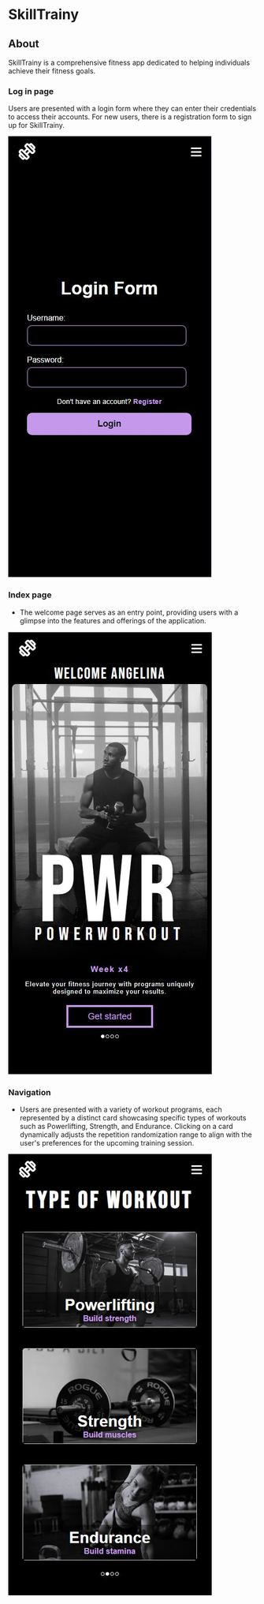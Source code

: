 # SkillTrainy
## About

SkillTrainy is a comprehensive fitness app dedicated to helping individuals achieve their fitness goals.

### Log in page

Users are presented with a login form where they can enter their credentials to access their accounts. For new users, there is a registration form to sign up for SkillTrainy.

![LogInPage](pictures/LogInPage.JPG)

### Index page

* The welcome page serves as an entry point, providing users with a glimpse into the features and offerings of the application.
  
![IndexPage](pictures/IndexSida.JPG)

### Navigation

* Users are presented with a variety of workout programs, each represented by a distinct card showcasing specific types of workouts such as Powerlifting, Strength, and Endurance. Clicking on a card dynamically adjusts the repetition randomization range to align with the user's preferences for the upcoming training session.

![DifferrentProgramPage](pictures/CardPage.JPG)
